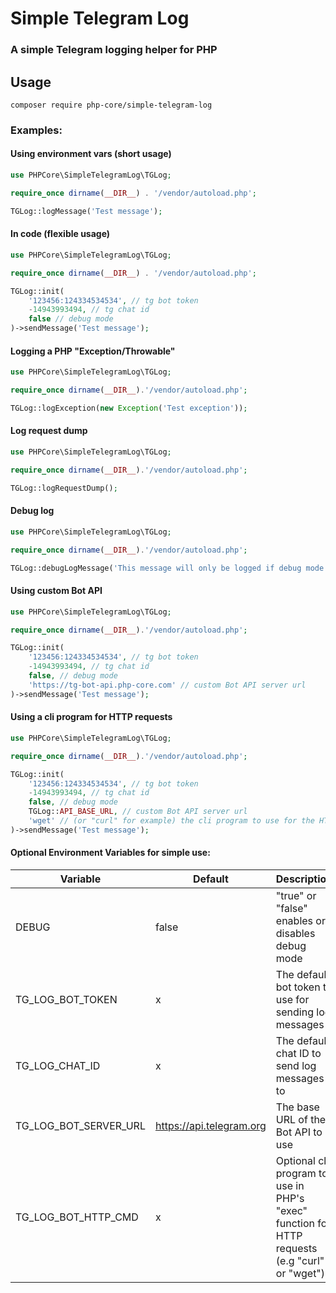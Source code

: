 # Simple Telegram Log
### A simple Telegram logging helper for PHP

## Usage

```shell
composer require php-core/simple-telegram-log
```

### Examples:

#### Using environment vars (short usage)

```php
use PHPCore\SimpleTelegramLog\TGLog;

require_once dirname(__DIR__) . '/vendor/autoload.php';

TGLog::logMessage('Test message');
```

#### In code (flexible usage)

```php
use PHPCore\SimpleTelegramLog\TGLog;

require_once dirname(__DIR__) . '/vendor/autoload.php';

TGLog::init(
    '123456:124334534534', // tg bot token
    -14943993494, // tg chat id
    false // debug mode
)->sendMessage('Test message');
```

#### Logging a PHP "Exception/Throwable"
```php
use PHPCore\SimpleTelegramLog\TGLog;

require_once dirname(__DIR__).'/vendor/autoload.php';

TGLog::logException(new Exception('Test exception'));
```

#### Log request dump
```php
use PHPCore\SimpleTelegramLog\TGLog;

require_once dirname(__DIR__).'/vendor/autoload.php';

TGLog::logRequestDump();
```

#### Debug log
```php
use PHPCore\SimpleTelegramLog\TGLog;

require_once dirname(__DIR__).'/vendor/autoload.php';

TGLog::debugLogMessage('This message will only be logged if debug mode is on');
```

#### Using custom Bot API

```php
use PHPCore\SimpleTelegramLog\TGLog;

require_once dirname(__DIR__).'/vendor/autoload.php';

TGLog::init(
    '123456:124334534534', // tg bot token
    -14943993494, // tg chat id
    false, // debug mode
    'https://tg-bot-api.php-core.com' // custom Bot API server url
)->sendMessage('Test message');
```

#### Using a cli program for HTTP requests

```php
use PHPCore\SimpleTelegramLog\TGLog;

require_once dirname(__DIR__).'/vendor/autoload.php';

TGLog::init(
    '123456:124334534534', // tg bot token
    -14943993494, // tg chat id
    false, // debug mode
    TGLog::API_BASE_URL, // custom Bot API server url
    'wget' // (or "curl" for example) the cli program to use for the HTTP request
)->sendMessage('Test message');
```

#### Optional Environment Variables for simple use:

| Variable              | Default                  | Description                                                                                   |
|-----------------------|--------------------------|-----------------------------------------------------------------------------------------------|
| DEBUG                 | false                    | "true" or "false" enables or disables debug mode                                              |
| TG_LOG_BOT_TOKEN      | x                        | The default bot token to use for sending log messages                                         |
| TG_LOG_CHAT_ID        | x                        | The default chat ID to send log messages to                                                   |
| TG_LOG_BOT_SERVER_URL | https://api.telegram.org | The base URL of the Bot API to use                                                            |
| TG_LOG_BOT_HTTP_CMD   | x                        | Optional cli program to use in PHP's "exec" function for HTTP requests (e.g "curl" or "wget") |
